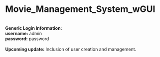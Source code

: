 # Movie_Management_System_wGUI
<br>
<b>Generic Login Information:</b>
<br>
<b>username:</b> admin
<br>
<b>password:</b> password
<br>
<br>
<b>Upcoming update:</b> Inclusion of user creation and management.
